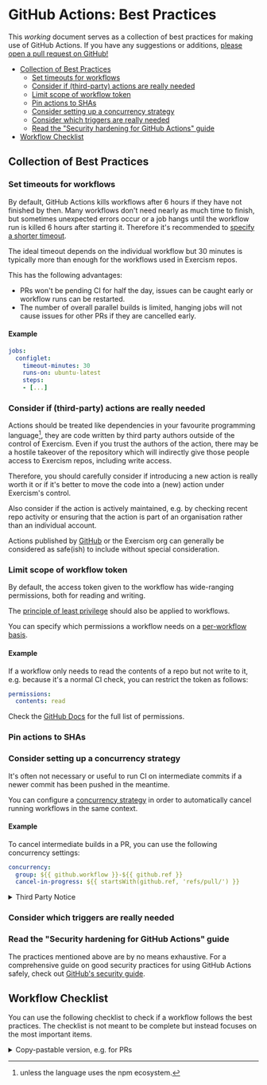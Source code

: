 # GitHub Actions: Best Practices

This _working_ document serves as a collection of best practices for making use of GitHub Actions.
If you have any suggestions or additions, [please open a pull request on GitHub!](https://github.com/exercism/docs/edit/main/building/tracks/ci/gha-best-practices.md)

- [Collection of Best Practices](#collection-of-best-practices)
  - [Set timeouts for workflows](#set-timeouts-for-workflows)
  - [Consider if (third-party) actions are really needed](#consider-if-third-party-actions-are-really-needed)
  - [Limit scope of workflow token](#limit-scope-of-workflow-token)
  - [Pin actions to SHAs](#pin-actions-to-shas)
  - [Consider setting up a concurrency strategy](#consider-setting-up-a-concurrency-strategy)
  - [Consider which triggers are really needed](#consider-which-triggers-are-really-needed)
  - [Read the "Security hardening for GitHub Actions" guide](#read-the-security-hardening-for-github-actions-guide)
- [Workflow Checklist](#workflow-checklist)

## Collection of Best Practices

### Set timeouts for workflows

By default, GitHub Actions kills workflows after 6 hours if they have not finished by then.
Many workflows don't need nearly as much time to finish, but sometimes unexpected errors occur or a job hangs until the workflow run is killed 6 hours after starting it.
Therefore it's recommended to [specify a shorter timeout](https://docs.github.com/en/actions/learn-github-actions/workflow-syntax-for-github-actions#jobsjob_idtimeout-minutes).

The ideal timeout depends on the individual workflow but 30 minutes is typically more than enough for the workflows used in Exercism repos.

This has the following advantages:

- PRs won't be pending CI for half the day, issues can be caught early or workflow runs can be restarted.
- The number of overall parallel builds is limited, hanging jobs will not cause issues for other PRs if they are cancelled early.

#### Example

```yml
jobs:
  configlet:
    timeout-minutes: 30
    runs-on: ubuntu-latest
    steps:
    - [...]
```

### Consider if (third-party) actions are really needed

Actions should be treated like dependencies in your favourite programming language[^1], they are code written by third party authors outside of the control of Exercism.
Even if you trust the authors of the action, there may be a hostile takeover of the repository which will indirectly give those people access to Exercism repos, including write access.

Therefore, you should carefully consider if introducing a new action is really worth it or if it's better to move the code into a (new) action under Exercism's control.

Also consider if the action is actively maintained, e.g. by checking recent repo activity or ensuring that the action is part of an organisation rather than an individual account.

Actions published by [GitHub](https://github.com/actions/) or the Exercism org can generally be considered as safe(ish) to include without special consideration.

[^1]: unless the language uses the npm ecosystem.

### Limit scope of workflow token

By default, the access token given to the workflow has wide-ranging permissions, both for reading and writing.

The [principle of least privilege](https://en.wikipedia.org/wiki/Principle_of_least_privilege) should also be applied to workflows.

You can specify which permissions a workflow needs on a [per-workflow basis](https://docs.github.com/en/actions/security-guides/automatic-token-authentication#modifying-the-permissions-for-the-github_token).

#### Example

If a workflow only needs to read the contents of a repo but not write to it, e.g. because it's a normal CI check, you can restrict the token as follows:

```yml
permissions:
  contents: read
```

Check the [GitHub Docs](https://docs.github.com/en/actions/learn-github-actions/workflow-syntax-for-github-actions#permissions) for the full list of permissions.

### Pin actions to SHAs

### Consider setting up a concurrency strategy

It's often not necessary or useful to run CI on intermediate commits if a newer commit has been pushed in the meantime.

You can configure a [concurrency strategy](https://docs.github.com/en/actions/learn-github-actions/workflow-syntax-for-github-actions#concurrency) in order to automatically cancel running workflows in the same context.

#### Example

To cancel intermediate builds in a PR, you can use the following concurrency settings:

```yml
concurrency: 
  group: ${{ github.workflow }}-${{ github.ref }}
  cancel-in-progress: ${{ startsWith(github.ref, 'refs/pull/') }}
```

<details><summary>Third Party Notice</summary>

The example above is based on [PkgTemplates.jl's CI workflow](https://github.com/invenia/PkgTemplates.jl/blob/cb02b3416b1adcac8006dd4905947e0f2d6994aa/.github/workflows/CI.yml#L10-L14), published under the [MIT license](https://github.com/invenia/PkgTemplates.jl/blob/cb02b3416b1adcac8006dd4905947e0f2d6994aa/LICENSE):

> MIT License
> 
> Copyright (c) 2017-2020 Chris de Graaf, Invenia Technical Computing Corporation
> 
> Permission is hereby granted, free of charge, to any person obtaining a copy
> of this software and associated documentation files (the "Software"), to deal
> in the Software without restriction, including without limitation the rights
> to use, copy, modify, merge, publish, distribute, sublicense, and/or sell
> copies of the Software, and to permit persons to whom the Software is
> furnished to do so, subject to the following conditions:
> 
> The above copyright notice and this permission notice shall be included in all
> copies or substantial portions of the Software.
> 
> THE SOFTWARE IS PROVIDED "AS IS", WITHOUT WARRANTY OF ANY KIND, EXPRESS OR
> IMPLIED, INCLUDING BUT NOT LIMITED TO THE WARRANTIES OF MERCHANTABILITY,
> FITNESS FOR A PARTICULAR PURPOSE AND NONINFRINGEMENT. IN NO EVENT SHALL THE
> AUTHORS OR COPYRIGHT HOLDERS BE LIABLE FOR ANY CLAIM, DAMAGES OR OTHER
> LIABILITY, WHETHER IN AN ACTION OF CONTRACT, TORT OR OTHERWISE, ARISING FROM,
> OUT OF OR IN CONNECTION WITH THE SOFTWARE OR THE USE OR OTHER DEALINGS IN THE
> SOFTWARE.


</details>

### Consider which triggers are really needed

### Read the "Security hardening for GitHub Actions" guide

The practices mentioned above are by no means exhaustive.
For a comprehensive guide on good security practices for using GitHub Actions safely, check out [GitHub's security guide](https://docs.github.com/en/actions/security-guides/security-hardening-for-github-actions#using-third-party-actions).

## Workflow Checklist

You can use the following checklist to check if a workflow follows the best practices.
The checklist is not meant to be complete but instead focuses on the most important items.



<details><summary>Copy-pastable version, e.g. for PRs</summary>

```yml
```

</details>
